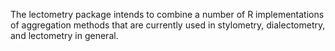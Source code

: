The lectometry package intends to combine a number of R implementations of aggregation methods that are currently used in stylometry, 
dialectometry, and lectometry in general.